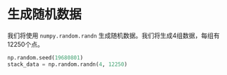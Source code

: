 # 生成随机数据

我们将使用 `numpy.random.randn` 生成随机数据。我们将生成4组数据，每组有12250个点。

```python
np.random.seed(19680801)
stack_data = np.random.randn(4, 12250)
```
